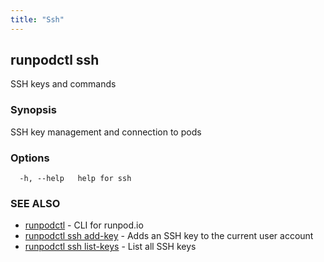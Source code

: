 ```yaml
---
title: "Ssh"
---
```

## runpodctl ssh

SSH keys and commands

### Synopsis

SSH key management and connection to pods

### Options

```
  -h, --help   help for ssh
```

### SEE ALSO

* [runpodctl](runpodctl.md)	 - CLI for runpod.io
* [runpodctl ssh add-key](runpodctl_ssh_add-key.md)	 - Adds an SSH key to the current user account
* [runpodctl ssh list-keys](runpodctl_ssh_list-keys.md)	 - List all SSH keys

